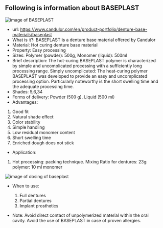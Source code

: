 ## Following is information about BASEPLAST

![image of BASEPLAST](https://www.candulor.com/sites/default/files/styles/bx_stack_3_2_w2560_cropped/public/styles/bx_stack_3_2_w2560_cropped/public/media/bx/bx-header-slider-image-item/candulor-baseplast-header.jpg?itok=IfI7P6VL)
- url: https://www.candulor.com/en/product-portfolio/denture-base-materials/baseplast
- What is it?: BASEPLAST is a denture base material offered by Candulor
- Material: Hot curing denture base material
- Property: Easy processing
- Sizes: Polymer (powder): 500g,  Monomer (liquid): 500ml
- Brief description: The hot-curing BASEPLAST polymer is characterized by simple and uncomplicated processing with a sufficiently long processing range. Simply uncomplicated: The heat-curing polymer BASEPLAST was developed to provide an easy and uncomplicated processing option. Particularly noteworthy is the short swelling time and the adequate processing time.
- Shades: 5,6,34
- Forms of delivery: Powder (500 g). Liquid (500 ml)
- Advantages:
1. Good fit
2. Natural shade effect
3. Color stability
4. Simple handling
5. Low residual monomer content
6. Short swelling time
7. Enriched dough does not stick
- Application:
1. Hot processing: packing technique. Mixing Ratio for dentures: 23g polymer: 10 ml monomer 

![image of dosing of baseplast](https://www.candulor.com/sites/default/files/styles/bx_stack_5_3_w1440_cropped/public/styles/bx_stack_5_3_w1440_cropped/public/media/bx/bx-content-slider-item/baseplast-mischverhaltnis_1.jpg?itok=zdCXIS9A)

- When to use:
  1. Full dentures
  2. Partial dentures
  3. Implant prosthetics

- Note: Avoid direct contact of unpolymerized material within the oral cavity. Avoid the use of BASEPLAST in case of proven allergies.